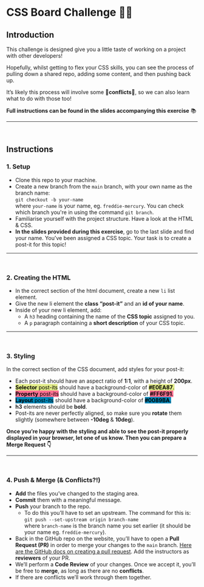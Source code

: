 # CSS Board Challenge 🎨✨

## Introduction

This challenge is designed give you a little taste of working on a project with other developers!

Hopefully, whilst getting to flex your CSS skills, you can see the process of pulling down a shared repo, adding some content, and then pushing back up.

It’s likely this process will involve some 🚨**conflicts**🚨, so we can also learn what to do with those too!

**Full instructions can be found in the slides accompanying this exercise** 📚

---

<br>

## Instructions

### 1. Setup

- Clone this repo to your machine.
- Create a new branch from the `main` branch, with your own name as the branch name:  
  `git checkout -b your-name`  
  where `your-name` is your name, eg. `freddie-mercury`. You can check which branch you're in using the command `git branch`.
- Familiarise yourself with the project structure. Have a look at the HTML & CSS.
- **In the slides provided during this exercise**, go to the last slide and find your name. You’ve been assigned a CSS topic. Your task is to create a post-it for this topic!

---

<br/>

### 2. Creating the HTML

- In the correct section of the html document, create a new `li` list element.
- Give the new li element the **class “post-it”** and an **id of your name**.
- Inside of your new li element, add:
  - A `h3` heading containing the name of the **CSS topic** assigned to you.
  - A `p` paragraph containing a **short description** of your CSS topic.

---

<br/>

### 3. Styling

In the correct section of the CSS document, add styles for your post-it:

- Each post-it should have an aspect ratio of **1:1**, with a height of **200px**.
- <span style="color:black; background-color: #E0EA87">**Selector** post-its</span> should have a background-color of <span style="color:black;  background-color: #E0EA87">**#E0EA87**.</span>
- <span style="color:black; background-color: #FF6F91">**Property** post-its</span> should have a background-color of <span style="color:black; background-color: #FF6F91">**#FF6F91**.</span>
- <span style="color:black; background-color: #0089BA">**Layout** post-its</span> should have a background-color of <span style="color:black; background-color: #0089BA">**#0089BA**.</span>
- **h3** elements should be **bold**.
- Post-its are never perfectly aligned, so make sure you **rotate** them slightly (somewhere between **-10deg** & **10deg**).

**Once you’re happy with the styling and able to see the post-it properly displayed in your browser, let one of us know. Then you can prepare a Merge Request 👇**

---

<br/>

### 4. Push & Merge (& Conflicts?!)

- **Add** the files you’ve changed to the staging area.
- **Commit** them with a meaningful message.
- **Push** your branch to the repo.
  - To do this you’ll have to set an upstream. The command for this is:  
    `git push --set-upstream origin branch-name`  
    where `branch-name` is the branch name you set earlier (it should be your name eg. `freddie-mercury`).
- Back in the GitHub repo on the website, you’ll have to open a **Pull Request (PR)** in order to merge your changes to the `main` branch. [Here are the GitHub docs on creating a pull request](https://docs.github.com/en/pull-requests/collaborating-with-pull-requests/proposing-changes-to-your-work-with-pull-requests/creating-a-pull-request). Add the instructors as **reviewers** of your PR.
- We’ll perform a **Code Review** of your changes. Once we accept it, you’ll be free to **merge**, as long as there are no **conflicts**.
- If there are conflicts we’ll work through them together.
